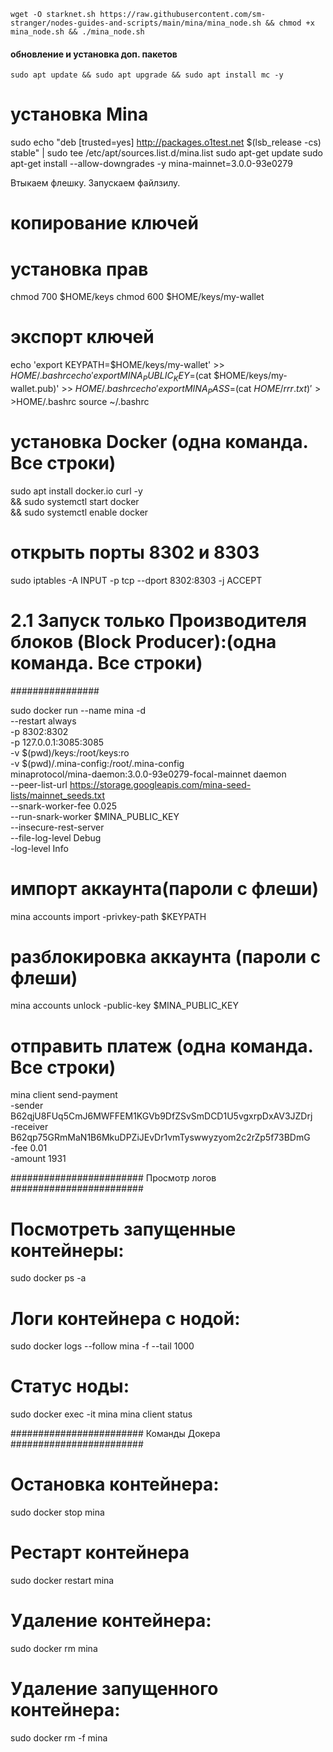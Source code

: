    ```
   wget -O starknet.sh https://raw.githubusercontent.com/sm-stranger/nodes-guides-and-scripts/main/mina/mina_node.sh && chmod +x mina_node.sh && ./mina_node.sh
   ```
   
   
   #### обновление и установка доп. пакетов
   ```
   sudo apt update && sudo apt upgrade && sudo apt install mc -y
   ```

   # установка Mina
   sudo echo "deb [trusted=yes] http://packages.o1test.net $(lsb_release -cs) stable" | sudo tee /etc/apt/sources.list.d/mina.list
   sudo apt-get update
   sudo apt-get install --allow-downgrades -y mina-mainnet=3.0.0-93e0279


   Втыкаем флешку. Запускаем файлзилу. 

   # копирование ключей
   # установка прав
   chmod 700 $HOME/keys
   chmod 600 $HOME/keys/my-wallet

   # экспорт ключей
   echo 'export KEYPATH=$HOME/keys/my-wallet' >> $HOME/.bashrc
   echo 'export MINA_PUBLIC_KEY=$(cat $HOME/keys/my-wallet.pub)' >> $HOME/.bashrc
   echo 'export MINA_PASS=$(cat $HOME/rrr.txt)' >>$HOME/.bashrc
   source ~/.bashrc


   # установка Docker (одна команда. Все строки)
   sudo apt install docker.io curl -y \
   && sudo systemctl start docker \
   && sudo systemctl enable docker

   # открыть порты 8302 и 8303
   sudo iptables -A INPUT -p tcp --dport 8302:8303 -j ACCEPT


   # 2.1 Запуск только Производителя блоков (Block Producer):(одна команда. Все строки)



   ################

   sudo docker run --name mina -d \
   --restart always \
   -p 8302:8302 \
   -p 127.0.0.1:3085:3085 \
   -v $(pwd)/keys:/root/keys:ro \
   -v $(pwd)/.mina-config:/root/.mina-config \
   minaprotocol/mina-daemon:3.0.0-93e0279-focal-mainnet daemon \
   --peer-list-url https://storage.googleapis.com/mina-seed-lists/mainnet_seeds.txt \
   --snark-worker-fee 0.025 \
   --run-snark-worker $MINA_PUBLIC_KEY \
   --insecure-rest-server \
   --file-log-level Debug \
   -log-level Info


   # импорт аккаунта(пароли с флеши)
   mina accounts import -privkey-path $KEYPATH


   # разблокировка аккаунта (пароли с флеши)
   mina accounts unlock -public-key $MINA_PUBLIC_KEY


   # отправить платеж (одна команда. Все строки)
   mina client send-payment \
   -sender B62qjU8FUq5CmJ6MWFFEM1KGVb9DfZSvSmDCD1U5vgxrpDxAV3JZDrj \
   -receiver B62qp75GRmMaN1B6MkuDPZiJEvDr1vmTyswwyzyom2c2rZp5f73BDmG \
   -fee 0.01 \
   -amount 1931



   ######################## Просмотр логов ########################

   # Посмотреть запущенные контейнеры:
   sudo docker ps -a

   # Логи контейнера с нодой:
   sudo docker logs --follow mina -f --tail 1000

   # Статус ноды:
   sudo docker exec -it mina mina client status



   ######################## Команды Докера ########################

   # Остановка контейнера:
   sudo docker stop mina

   # Рестарт контейнера
   sudo docker restart mina

   # Удаление контейнера:
   sudo docker rm mina

   # Удаление запущенного контейнера:
   sudo docker rm -f mina
